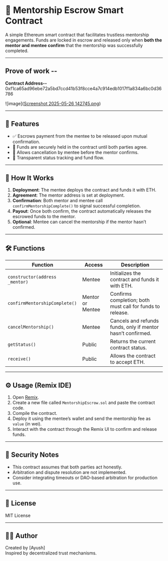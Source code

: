 # 🤝 Mentorship Escrow Smart Contract

A simple Ethereum smart contract that facilitates trustless mentorship engagements. Funds are locked in escrow and released only when **both the mentor and mentee confirm** that the mentorship was successfully completed.

---

## Prove of work --
**Contract Address--** 0xf1ca65ad96ebe72a5bd7ccd41b53f8cce4a7c914edb1017f1a834a6bc0d36786

![image]([Screenshot 2025-05-26 142745.png](https://github.com/Krishna957513/MentorshipEscrow/blob/main/Screenshot%202025-05-26%20142745.png))

---

## 🚀 Features

- ✅ Escrows payment from the mentee to be released upon mutual confirmation.
- 🔐 Funds are securely held in the contract until both parties agree.
- 🔁 Allows cancellation by mentee before the mentor confirms.
- 📄 Transparent status tracking and fund flow.

---

## 🧠 How It Works

1. **Deployment**: The mentee deploys the contract and funds it with ETH.
2. **Agreement**: The mentor address is set at deployment.
3. **Confirmation**: Both mentor and mentee call `confirmMentorshipComplete()` to signal successful completion.
4. **Payout**: Once both confirm, the contract automatically releases the escrowed funds to the mentor.
5. **Optional**: Mentee can cancel the mentorship if the mentor hasn’t confirmed.

---

## 🛠 Functions

| Function | Access | Description |
|---------|--------|-------------|
| `constructor(address _mentor)` | Mentee | Initializes the contract and funds it with ETH. |
| `confirmMentorshipComplete()` | Mentor or Mentee | Confirms completion; both must call for funds to release. |
| `cancelMentorship()` | Mentee | Cancels and refunds funds, only if mentor hasn’t confirmed. |
| `getStatus()` | Public | Returns the current contract status. |
| `receive()` | Public | Allows the contract to accept ETH. |

---

## ⚙️ Usage (Remix IDE)

1. Open [Remix](https://remix.ethereum.org/).
2. Create a new file called `MentorshipEscrow.sol` and paste the contract code.
3. Compile the contract.
4. Deploy it using the mentee’s wallet and send the mentorship fee as `value` (in wei).
5. Interact with the contract through the Remix UI to confirm and release funds.

---

## 🔐 Security Notes

- This contract assumes that both parties act honestly.
- Arbitration and dispute resolution are not implemented.
- Consider integrating timeouts or DAO-based arbitration for production use.

---

## 📄 License

MIT License

---

## 👨‍💻 Author

Created by [Ayush]  
Inspired by decentralized trust mechanisms.


